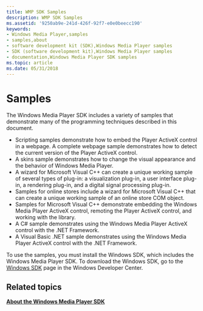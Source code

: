 ```yaml
---
title: WMP SDK Samples
description: WMP SDK Samples
ms.assetid: '9250ab9e-241d-426f-92f7-e0e0beecc190'
keywords:
- Windows Media Player,samples
- samples,about
- software development kit (SDK),Windows Media Player samples
- SDK (software development kit),Windows Media Player samples
- documentation,Windows Media Player SDK samples
ms.topic: article
ms.date: 05/31/2018
---
```


# Samples

The Windows Media Player SDK includes a variety of samples that demonstrate many of the programming techniques described in this document.

-   Scripting samples demonstrate how to embed the Player ActiveX control in a webpage. A complete webpage sample demonstrates how to detect the current version of the Player ActiveX control.
-   A skins sample demonstrates how to change the visual appearance and the behavior of Windows Media Player.
-   A wizard for Microsoft Visual C++ can create a unique working sample of several types of plug-in: a visualization plug-in, a user interface plug-in, a rendering plug-in, and a digital signal processing plug-in.
-   Samples for online stores include a wizard for Microsoft Visual C++ that can create a unique working sample of an online store COM object.
-   Samples for Microsoft Visual C++ demonstrate embedding the Windows Media Player ActiveX control, remoting the Player ActiveX control, and working with the library.
-   A C# sample demonstrates using the Windows Media Player ActiveX control with the .NET Framework.
-   A Visual Basic .NET sample demonstrates using the Windows Media Player ActiveX control with the .NET Framework.

To use the samples, you must install the Windows SDK, which includes the Windows Media Player SDK. To download the Windows SDK, go to the [Windows SDK](https://go.microsoft.com/fwlink/p/?linkid=149631) page in the Windows Developer Center.

## Related topics

<dl> <dt>

[**About the Windows Media Player SDK**](about-the-windows-media-player-sdk.md)
</dt> </dl>

 

 




